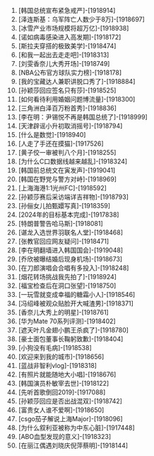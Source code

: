 
1. [韩国总统宣布紧急戒严]-[1918914]
1. [泽连斯基：乌军阵亡人数少于8万]-[1918697]
1. [冰雪产业市场规模将超万亿]-[1918938]
1. [诺如病毒感染进入高发期]-[1918172]
1. [斯拉夫穿搭的极致美学]-[1918474]
1. [和我一起出去走走吧]-[1918313]
1. [刘雯香奈儿大秀开场]-[1918749]
1. [NBA公布官方球队实力榜]-[1918178]
1. [我的宝藏达人兼职讲脱口秀了]-[1918884]
1. [孙颖莎回应签名只有莎]-[1918525]
1. [如何看待利用婚姻问题博流量]-[1918300]
1. [三角洲白泽百万粉首秀]-[1918836]
1. [李在明：尹锡悦不再是韩国总统了]-[1918999]
1. [天津辟谣小升初取消摇号]-[1918794]
1. [什么是数觉]-[1918940]
1. [人走了手还在摸猫]-[1917526]
1. [黄子佼一审被判八个月]-[1918255]
1. [为什么C口数据线越来越乱]-[1918324]
1. [韩国前总统文在寅发声]-[1919041]
1. [韩国在野党与警方对峙]-[1918969]
1. [上海海港1:1光州FC]-[1918592]
1. [孙颖莎赛后采访端详吉祥物]-[1918793]
1. [孙俪女儿拍甄嬛写真]-[1918359]
1. [2024年的目标基本完成]-[1917838]
1. [特朗普警告哈马斯]-[1918081]
1. [谌龙入选世界羽联名人堂]-[1918468]
1. [张教官回应网友疑问]-[1918471]
1. [李在明翻墙进入韩国国会]-[1919048]
1. [乔欣被曝结婚后现身机场]-[1918673]
1. [在刀郎演唱会合唱有多投入]-[1918248]
1. [烟花转场挑战我先拍了]-[1918924]
1. [福宝检查后在洞口张望]-[1918750]
1. [一玩雪就变成幸福的糖霜小人]-[1918546]
1. [冯绍峰被观众贴脸开大喊渣男]-[1918371]
1. [香奈儿大秀上的明星]-[1918761]
1. [华为Mate 70系列评测]-[1918402]
1. [遮天叶凡金翅小鹏王杀疯了]-[1918780]
1. [豪士面包董事长鞠躬致歉]-[1918404]
1. [小狗没有毛病]-[1918538]
1. [欢迎来到我的城市]-[1918656]
1. [蓝战非智利vlog]-[1918318]
1. [有照片就能随地大小唱]-[1918676]
1. [韩国演员朴敏宰去世]-[1918122]
1. [先听首歌倒回2019]-[1917088]
1. [孙颖莎回应是否出战混双]-[1918742]
1. [富贵女人谁不爱啊]-[1918650]
1. [csgo茄子解说上海Major]-[1918096]
1. [为什么叙利亚被称为中东心脏]-[1917448]
1. [ABO血型发现的意义]-[1918323]
1. [在丽江偶遇刘晓庆倪萍蔡明]-[1918144]
